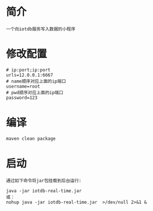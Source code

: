 # 简介
	一个向iotdb服务写入数据的小程序
# 修改配置
```
# ip:port;ip:port
urls=12.0.0.1:6667
# name顺序对应上面的ip端口
username=root
# pwd顺序对应上面的ip端口
password=123

```
# 编译
	maven clean package 
# 启动
	通过如下命令将jar包挂载到后台运行:
```
java -jar iotdb-real-time.jar
或：
nohup java -jar iotdb-real-time.jar  >/dev/null 2>&1 &
```
